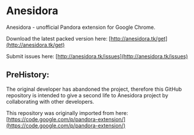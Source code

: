 Anesidora
=========

Anesidora - unofficial Pandora extension for Google Chrome.

Download the latest packed version here: [http://anesidora.tk/get](http://anesidora.tk/get)

Submit issues here: [http://anesidora.tk/issues](http://anesidora.tk/issues)


PreHistory:
-----------
The original developer has abandoned the project, therefore this GitHub repository is intended to give a second life to Anesidora project by collaborating with other developers.

This repository was originally imported from here:
[https://code.google.com/p/pandora-extension/](https://code.google.com/p/pandora-extension/)

